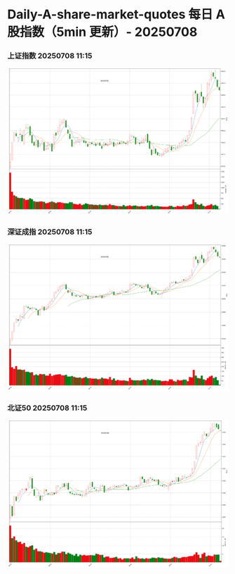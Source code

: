 
# Daily-A-share-market-quotes 每日 A 股指数（5min 更新）- 20250708

### 上证指数 20250708 11:15
![](./fig/2025/7/20250708-sh000001.png)

### 深证成指 20250708 11:15
![](./fig/2025/7/20250708-sz399001.png)

### 北证50 20250708 11:15
![](./fig/2025/7/20250708-bj899050.png)
